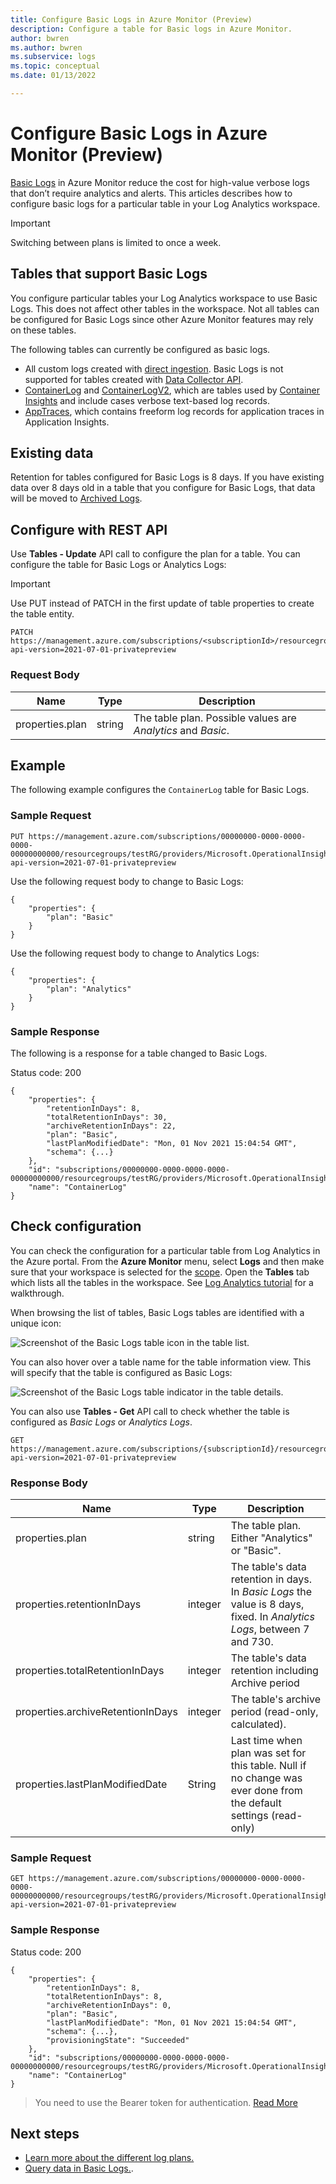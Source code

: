 ```yaml
---
title: Configure Basic Logs in Azure Monitor (Preview)
description: Configure a table for Basic logs in Azure Monitor.
author: bwren
ms.author: bwren
ms.subservice: logs
ms.topic: conceptual
ms.date: 01/13/2022

---
```


# Configure Basic Logs in Azure Monitor (Preview)
[Basic Logs](log-analytics-workspace-overview.md#log-plans) in Azure Monitor reduce the cost for high-value verbose logs that don’t require analytics and alerts. This articles describes how to configure basic logs for a particular table in your Log Analytics workspace.

> [!IMPORTANT]
> Switching between plans is limited to once a week.

## Tables that support Basic Logs
You configure particular tables your Log Analytics workspace to use Basic Logs. This does not affect other tables in the workspace. Not all tables can be configured for Basic Logs since other Azure Monitor features may rely on these tables.

The following tables can currently be configured as basic logs.

- All custom logs created with [direct ingestion](direct-ingestion-overview.md). Basic Logs is not supported for tables created with [Data Collector API](data-collector-api.md).
-	[ContainerLog](/azure/azure-monitor/reference/tables/containerlog) and [ContainerLogV2](/azure/azure-monitor/reference/tables/containerlogv2), which are tables used by [Container Insights](../containers/container-insights-overview.md) and include cases verbose text-based log records.
- [AppTraces](/azure/azure-monitor/reference/tables/apptraces), which contains freeform log records for application traces in Application Insights.

## Existing data
Retention for tables configured for Basic Logs is 8 days. If you have existing data over 8 days old in a table that you configure for Basic Logs, that data will be moved to [Archived Logs](archived-logs-overview.md).


## Configure with REST API
Use **Tables - Update** API call to configure the plan for a table. You can configure the table for Basic Logs or Analytics Logs:

> [!IMPORTANT]
> Use PUT instead of PATCH in the first update of table properties to create the table entity.


```http
PATCH https://management.azure.com/subscriptions/<subscriptionId>/resourcegroups/<resourceGroupName>/providers/Microsoft.OperationalInsights/workspaces/<workspaceName>/tables/<tableName>?api-version=2021-07-01-privatepreview
```

### Request Body
|Name | Type | Description |
| --- | --- | --- |
|properties.plan | string  | The table plan. Possible values are *Analytics* and *Basic*.|



## Example
The following example configures the `ContainerLog` table for Basic Logs.
### Sample Request

```http
PUT https://management.azure.com/subscriptions/00000000-0000-0000-0000-00000000000/resourcegroups/testRG/providers/Microsoft.OperationalInsights/workspaces/testWS/tables/ContainerLog?api-version=2021-07-01-privatepreview
```

Use the following request body to change to Basic Logs:

```http
{
    "properties": {
        "plan": "Basic"
    }
}
```

Use the following request body to change to Analytics Logs:

```http
{
    "properties": {
        "plan": "Analytics"
    }
}
```

### Sample Response
The following is a response for a table changed to Basic Logs.

Status code: 200

```http
{
    "properties": {
        "retentionInDays": 8,
        "totalRetentionInDays": 30,
        "archiveRetentionInDays": 22,
        "plan": "Basic",
        "lastPlanModifiedDate": "Mon, 01 Nov 2021 15:04:54 GMT",
        "schema": {...}        
    },
    "id": "subscriptions/00000000-0000-0000-0000-00000000000/resourcegroups/testRG/providers/Microsoft.OperationalInsights/workspaces/testWS/tables/ContainerLog",
    "name": "ContainerLog"
}
```


## Check configuration
You can check the configuration for a particular table from Log Analytics in the Azure portal. From the **Azure Monitor** menu, select **Logs** and then make sure that your workspace is selected for the [scope](scope.md). Open the **Tables** tab which lists all the tables in the workspace. See [Log Analytics tutorial](log-analytics-tutorial.md#view-table-information) for a walkthrough.

When browsing the list of tables, Basic Logs tables are identified with a unique icon: 

![Screenshot of the Basic Logs table icon in the table list.](./media/basic-logs-configure/table-icon.png)

You can also hover over a table name for the table information view. This will specify that the table is configured as Basic Logs:

![Screenshot of the Basic Logs table indicator in the table details.](./media/basic-logs-configure/table-info.png)

You can also use **Tables - Get** API call to check whether the table is configured as _Basic Logs_ or _Analytics Logs_.

```http
GET https://management.azure.com/subscriptions/{subscriptionId}/resourcegroups/{resourceGroupName}/providers/Microsoft.OperationalInsights/workspaces/{workspaceName}/tables/{tableName}?api-version=2021-07-01-privatepreview
```

### Response Body
|Name | Type | Description |
| --- | --- | --- |
|properties.plan | string  | The table plan. Either "Analytics" or "Basic". |
|properties.retentionInDays | integer  | The table's data retention in days. In _Basic Logs_ the value is 8 days, fixed. In _Analytics Logs_, between 7 and 730.| 
|properties.totalRetentionInDays | integer  | The table's data retention including Archive period|
|properties.archiveRetentionInDays|integer|The table's archive period (read-only, calculated).|
|properties.lastPlanModifiedDate|String|Last time when plan was set for this table. Null if no change was ever done from the default settings (read-only) 

### Sample Request
```http
GET https://management.azure.com/subscriptions/00000000-0000-0000-0000-00000000000/resourcegroups/testRG/providers/Microsoft.OperationalInsights/workspaces/testWS/tables/ContainerLog?api-version=2021-07-01-privatepreview
```


### Sample Response 
Status code: 200
```http
{
    "properties": {
        "retentionInDays": 8,
        "totalRetentionInDays": 8,
        "archiveRetentionInDays": 0,
        "plan": "Basic",
        "lastPlanModifiedDate": "Mon, 01 Nov 2021 15:04:54 GMT",
        "schema": {...},
        "provisioningState": "Succeeded"        
    },
    "id": "subscriptions/00000000-0000-0000-0000-00000000000/resourcegroups/testRG/providers/Microsoft.OperationalInsights/workspaces/testWS/tables/ContainerLog",
    "name": "ContainerLog"
}
```

> You need to use the Bearer token for authentication. [Read More](https://social.technet.microsoft.com/wiki/contents/articles/51140.azure-rest-management-api-the-quickest-way-to-get-your-bearer-token.aspx)

## Next steps

- [Learn more about the different log plans.](log-analytics-workspace-overview.md#log-plans)
- [Query data in Basic Logs.](basic-logs-query.md).